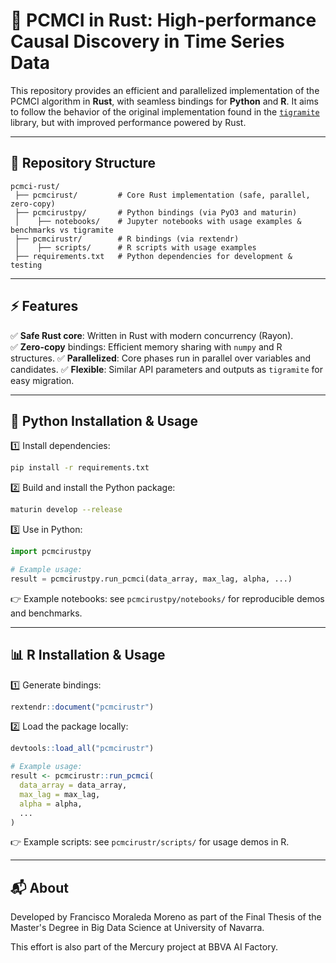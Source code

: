 # 🧩 PCMCI in Rust: High-performance Causal Discovery in Time Series Data

This repository provides an efficient and parallelized implementation of the PCMCI algorithm in **Rust**, with seamless bindings for **Python** and **R**. It aims to follow the behavior of the original implementation found in the [`tigramite`](https://github.com/jakobrunge/tigramite) library, but with improved performance powered by Rust.

---

## 📂 Repository Structure

```
pcmci-rust/
 ├── pcmcirust/         # Core Rust implementation (safe, parallel, zero-copy)
 ├── pcmcirustpy/       # Python bindings (via PyO3 and maturin)
 │    ├── notebooks/    # Jupyter notebooks with usage examples & benchmarks vs tigramite
 ├── pcmcirustr/        # R bindings (via rextendr)
 │    ├── scripts/      # R scripts with usage examples
 ├── requirements.txt   # Python dependencies for development & testing
```

---

## ⚡ Features

✅ **Safe Rust core**: Written in Rust with modern concurrency (Rayon).  
✅ **Zero-copy** bindings: Efficient memory sharing with `numpy` and R structures.
✅ **Parallelized**: Core phases run in parallel over variables and candidates.
✅ **Flexible**: Similar API parameters and outputs as `tigramite` for easy migration.

---

## 🐍 Python Installation & Usage

1️⃣ Install dependencies:  
```bash
pip install -r requirements.txt
```

2️⃣ Build and install the Python package:  
```bash
maturin develop --release
```

3️⃣ Use in Python:  
```python
import pcmcirustpy

# Example usage:
result = pcmcirustpy.run_pcmci(data_array, max_lag, alpha, ...)
```

👉 Example notebooks: see `pcmcirustpy/notebooks/` for reproducible demos and benchmarks.

---

## 📊 R Installation & Usage

1️⃣ Generate bindings:  
```r
rextendr::document("pcmcirustr")
```

2️⃣ Load the package locally:  
```r
devtools::load_all("pcmcirustr")

# Example usage:
result <- pcmcirustr::run_pcmci(
  data_array = data_array,
  max_lag = max_lag,
  alpha = alpha,
  ...
)
```

👉 Example scripts: see `pcmcirustr/scripts/` for usage demos in R.

---

## 📬 About

Developed by Francisco Moraleda Moreno as part of the Final Thesis of the Master's Degree in Big Data Science at University of Navarra.

This effort is also part of the Mercury project at BBVA AI Factory.
